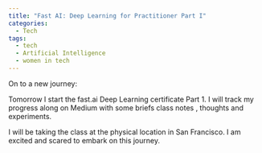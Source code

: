 ```yaml
---
title: "Fast AI: Deep Learning for Practitioner Part I"
categories:
  - Tech
tags:
  - tech
  - Artificial Intelligence
  - women in tech
---
```


On to a new journey:

Tomorrow I start the fast.ai Deep Learning certificate Part 1. I will track my progress along on Medium with some briefs class notes , thoughts and experiments.

I will be taking the class at the physical location in San Francisco. I am excited and scared to embark on this journey.